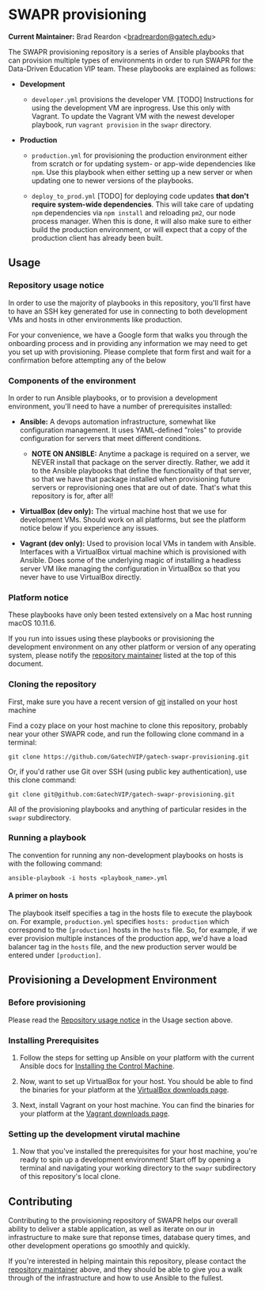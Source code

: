 # SWAPR provisioning
<a name="current-maintainer"></a>
**Current Maintainer:** Brad Reardon <<bradreardon@gatech.edu>>

The SWAPR provisioning repository is a series of Ansible playbooks that can provision multiple types of environments in order to run SWAPR for the Data-Driven Education VIP team. These playbooks are explained as follows:

- **Development**
	- `developer.yml` provisions the developer VM. [TODO] Instructions for using the development VM are inprogress. Use this only with Vagrant. To update the Vagrant VM with the newest developer playbook, run `vagrant provision` in the `swapr` directory.

- **Production**

	- `production.yml` for provisioning the production environment either from scratch or for updating system- or app-wide dependencies like `npm`. Use this playbook when either setting up a new server or when updating one to newer versions of the playbooks.
	
	- `deploy_to_prod.yml` [TODO] for deploying code updates **that don't require system-wide dependencies**. This will take care of updating `npm` dependencies via `npm install` and reloading `pm2`, our node process manager. When this is done, it will also make sure to either build the production environment, or will expect that a copy of the production client has already been built.

## Usage

### Repository usage notice
<a name="Repository-usage-notice"></a>

In order to use the majority of playbooks in this repository, you'll first have to have an SSH key generated for use in connecting to both development VMs and hosts in other environments like production.

For your convenience, we have a Google form that walks you through the onboarding process and in providing any information we may need to get you set up with provisioning. Please complete that form first and wait for a confirmation before attempting any of the below

### Components of the environment

In order to run Ansible playbooks, or to provision a development environment, you'll need to have a number of prerequisites installed:

- **Ansible:** A devops automation infrastructure, somewhat like configuration management. It uses YAML-defined "roles" to provide configuration for servers that meet different conditions.

	- **NOTE ON ANSIBLE:** Anytime a package is required on a server, we NEVER install that package on the server directly. Rather, we add it to the Ansible playbooks that define the functionality of that server, so that we have that package installed when provisioning future servers or reprovisioning ones that are out of date. That's what this repository is for, after all!

- **VirtualBox (dev only):** The virtual machine host that we use for development VMs. Should work on all platforms, but see the platform notice below if you experience any issues.

- **Vagrant (dev only):** Used to provision local VMs in tandem with Ansible. Interfaces with a VirtualBox virtual machine which is provisioned with Ansible. Does some of the underlying magic of installing a headless server VM like managing the configuration in VirtualBox so that you never have to use VirtualBox directly.

### Platform notice

These playbooks have only been tested extensively on a Mac host running macOS 10.11.6.

If you run into issues using these playbooks or provisioning the development environment on any other platform or version of any operating system, please notify the [repository maintainer] listed at the top of this document.

### Cloning the repository

First, make sure you have a recent version of [git] installed on your host machine

Find a cozy place on your host machine to clone this repository, probably near your other SWAPR code, and run the following clone command in a terminal:

	git clone https://github.com/GatechVIP/gatech-swapr-provisioning.git
	
Or, if you'd rather use Git over SSH (using public key authentication), use this clone command:

	git clone git@github.com:GatechVIP/gatech-swapr-provisioning.git

All of the provisioning playbooks and anything of particular resides in the `swapr` subdirectory.

[git]: <https://git-scm.com/>

### Running a playbook

The convention for running any non-development playbooks on hosts is with the following command:

	ansible-playbook -i hosts <playbook_name>.yml

#### A primer on hosts
The playbook itself specifies a tag in the hosts file to execute the playbook on. For example, `production.yml` specifies `hosts: production` which correspond to the `[production]` hosts in the `hosts` file. So, for example, if we ever provision multiple instances of the production app, we'd have a load balancer tag in the `hosts` file, and the new production server would be entered under `[production]`.

## Provisioning a Development Environment

### Before provisioning

Please read the [Repository usage notice] in the Usage section above.

[Repository usage notice]: <#Repository-usage-notice>

### Installing Prerequisites

1. Follow the steps for setting up Ansible on your platform with the current Ansible docs for [Installing the Control Machine].

2. Now, want to set up VirtualBox for your host. You should be able to find the binaries for your platform at the [VirtualBox downloads page].

3. Next, install Vagrant on your host machine. You can find the binaries for your platform at the [Vagrant downloads page].

[Installing the Control Machine]: <http://docs.ansible.com/ansible/intro_installation.html#installing-the-control-machine>

[VirtualBox downloads page]: <https://www.virtualbox.org/wiki/Downloads>

[Vagrant downloads page]: <https://www.vagrantup.com/downloads.html>

### Setting up the development virutal machine

1. Now that you've installed the prerequisites for your host machine, you're ready to spin up a development environment! Start off by opening a terminal and navigating your working directory to the `swapr` subdirectory of this repository's local clone.



## Contributing

Contributing to the provisioning repository of SWAPR helps our overall ability to deliver a stable application, as well as iterate on our in infrastructure to make sure that reponse times, database query times, and other development operations go smoothly and quickly.

If you're interested in helping maintain this repository, please contact the [repository maintainer] above, and they should be able to give you a walk through of the infrastructure and how to use Ansible to the fullest.

[repository maintainer]: <#current-maintainer>